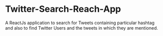 # Twitter-Search-Reach-App
A ReactJs application to search for Tweets containing particular hashtag and also to find Twitter Users and the tweets in which they are mentioned.
